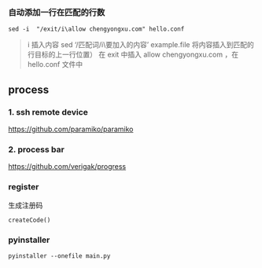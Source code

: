 ### 自动添加一行在匹配的行数

```
sed -i  "/exit/i\allow chengyongxu.com" hello.conf
```

> i 插入内容 sed ‘/匹配词/i\要加入的内容’ example.file 将内容插入到匹配的行目标的上一行位置）
> 在 exit 中插入 allow chengyongxu.com ，在 hello.conf 文件中


## process

### 1. ssh remote device
https://github.com/paramiko/paramiko
### 2. process bar
https://github.com/verigak/progress

### register
生成注册码
```
createCode()
```
### pyinstaller 
```
pyinstaller --onefile main.py
```
